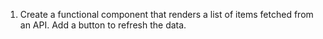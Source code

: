 1. Create a functional component that renders a list of items fetched from an API. Add a button to refresh the data.
